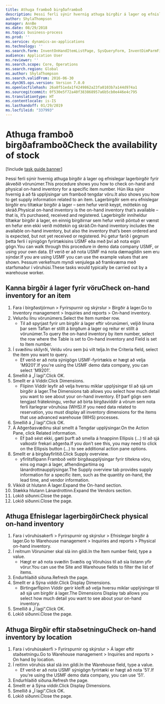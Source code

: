 ```yaml
---
title: Athuga framboð birgðaframboð
description: Þessi ferli sýnir hvernig athuga birgðir á lager og efnislegar lagerbirgðir fyrir ákveðið vörunúmer.
author: ShylaThompson
manager: AnnBe
ms.date: 08/29/2018
ms.topic: business-process
ms.prod: ''
ms.service: dynamics-ax-applications
ms.technology: ''
ms.search.form: InventOnHandItemListPage, SysQueryForm, InventDimParmFixed, InventSupply, DefaultDashboard, WHSInventPhysicalOnhand, WHSOnHand
audience: Application User
ms.reviewer: ''
ms.search.scope: Core, Operations
ms.search.region: Global
ms.author: ShylaThompson
ms.search.validFrom: 2016-06-30
ms.dyn365.ops.version: Version 7.0.0
ms.openlocfilehash: 26a8f51eda1f4249862a23fa0103b7a144d974a1
ms.sourcegitcommit: 0f530e5f72a40f383868957a6b5cb0e446e4c795
ms.translationtype: HT
ms.contentlocale: is-IS
ms.lasthandoff: 01/29/2019
ms.locfileid: "337993"
---
```

# <a name="check-the-availability-of-stock"></a><span data-ttu-id="35ee6-103">Athuga framboð birgðaframboð</span><span class="sxs-lookup"><span data-stu-id="35ee6-103">Check the availability of stock</span></span>

[!include [task guide banner](../../includes/task-guide-banner.md)]

<span data-ttu-id="35ee6-104">Þessi ferli sýnir hvernig athuga birgðir á lager og efnislegar lagerbirgðir fyrir ákveðið vörunúmer.</span><span class="sxs-lookup"><span data-stu-id="35ee6-104">This procedure shows you how to check on-hand and physical on-hand inventory for a specific item number.</span></span> <span data-ttu-id="35ee6-105">Hún líka sýnir hvernig á að fá upplýsingar um framboð tengdar vöru.</span><span class="sxs-lookup"><span data-stu-id="35ee6-105">It also shows you how to get supply information related to an item.</span></span> <span data-ttu-id="35ee6-106">Lagerbirgðir sem eru efnislegar birgðir eru tiltækar birgðir á lager – sem hefur verið keypt, móttekin og skráð.</span><span class="sxs-lookup"><span data-stu-id="35ee6-106">Physical on-hand inventory is the on-hand inventory that’s available – that is, it’s purchased, received and registered.</span></span> <span data-ttu-id="35ee6-107">Lagerbirgðir inniheldur tiltækar birgðir á lager, en einnig birgðirnar sem hefur verið pöntuð er vænst en hefur enn ekki verið móttekin og skráð.</span><span class="sxs-lookup"><span data-stu-id="35ee6-107">On-hand inventory includes the available on-hand inventory, but also the inventory that’s been ordered and is expected, but not yet received or registered.</span></span> <span data-ttu-id="35ee6-108">Þú getur farið í gegnum þetta ferli í sýnigögn fyrirtækisins USMF eða með því að nota eigin gögn.</span><span class="sxs-lookup"><span data-stu-id="35ee6-108">You can walk through this procedure in demo data company USMF, or using your own data.</span></span> <span data-ttu-id="35ee6-109">Ef verið er að nota USMF má nota dæmagildin sem eru sýndar.</span><span class="sxs-lookup"><span data-stu-id="35ee6-109">If you are using USMF you can use the example values that are shown.</span></span> <span data-ttu-id="35ee6-110">Þessum verkefnum myndi venjulega að framkvæma með starfsmaður í vöruhúsi.</span><span class="sxs-lookup"><span data-stu-id="35ee6-110">These tasks would typically be carried out by a warehouse worker.</span></span>


## <a name="check-on-hand-inventory-for-an-item"></a><span data-ttu-id="35ee6-111">Kanna birgðir á lager fyrir vöru</span><span class="sxs-lookup"><span data-stu-id="35ee6-111">Check on-hand inventory for an item</span></span>
1. <span data-ttu-id="35ee6-112">Fara í birgðastjórnun > Fyrirspurnir og skýrslur > Birgðir á lager.</span><span class="sxs-lookup"><span data-stu-id="35ee6-112">Go to Inventory management > Inquiries and reports > On-hand inventory.</span></span>
2. <span data-ttu-id="35ee6-113">Velurðu línu vörunúmers.</span><span class="sxs-lookup"><span data-stu-id="35ee6-113">Select the Item number row.</span></span>
    * <span data-ttu-id="35ee6-114">Til að spyrjast fyrir um birgðir á lager eftir vörunúmeri, veljið línuna þar sem Taflan er stillt á birgðum á lager og reitur er stillt á vörunúmer.</span><span class="sxs-lookup"><span data-stu-id="35ee6-114">To query the on-hand inventory by item number, select the row where the Table is set to On-hand inventory and Field is set to Item number.</span></span>  
3. <span data-ttu-id="35ee6-115">Í svæðinu skilyrði, Veldu vöru sem þú vilt telja.</span><span class="sxs-lookup"><span data-stu-id="35ee6-115">In the Criteria field, select the item you want to query.</span></span>
    * <span data-ttu-id="35ee6-116">Ef verið er að nota sýnigögn USMF-fyrirtækis er hægt að velja 'M9201'.</span><span class="sxs-lookup"><span data-stu-id="35ee6-116">If you're using the USMF demo data company, you can select 'M9201'.</span></span>  
4. <span data-ttu-id="35ee6-117">Smellið á „Í lagi“.</span><span class="sxs-lookup"><span data-stu-id="35ee6-117">Click OK.</span></span>
5. <span data-ttu-id="35ee6-118">Smellt er á Víddir.</span><span class="sxs-lookup"><span data-stu-id="35ee6-118">Click Dimensions.</span></span>
    * <span data-ttu-id="35ee6-119">Flipinn Víddir leyfir að velja hversu miklar upplýsingar til að sjá um birgðir á lager.</span><span class="sxs-lookup"><span data-stu-id="35ee6-119">The Dimensions tab allows you select how much detail you want to see about your on-hand inventory.</span></span> <span data-ttu-id="35ee6-120">Ef þarf gögn sem tengjast frátekningu, verður að birta birgðavíddir á vörum sem nota ferli ítarlegrar vöruhúsa (WHS).</span><span class="sxs-lookup"><span data-stu-id="35ee6-120">If you need data related to reservation, you must display all inventory dimensions for the items that use advanced warehouse (WHS) processes.</span></span>  
6. <span data-ttu-id="35ee6-121">Smellið á „Í lagi“.</span><span class="sxs-lookup"><span data-stu-id="35ee6-121">Click OK.</span></span>
7. <span data-ttu-id="35ee6-122">Á Aðgerðasvæðinu skal smellt á Tengdar upplýsingar.</span><span class="sxs-lookup"><span data-stu-id="35ee6-122">On the Action Pane, click Related information.</span></span>
    * <span data-ttu-id="35ee6-123">Ef það sést ekki, gæti þurft að smella á hnappinn Ellipsis (...) til að sjá valkostir frekari aðgerða.</span><span class="sxs-lookup"><span data-stu-id="35ee6-123">If you don’t see this, you may need to click on the Ellipsis button (…) to see additional action pane options.</span></span>  
8. <span data-ttu-id="35ee6-124">Smellt er á birgðayfirlitið.</span><span class="sxs-lookup"><span data-stu-id="35ee6-124">Click Supply overview.</span></span>
    * <span data-ttu-id="35ee6-125">yfirlitsflipann Framboð veitir birgðaupplýsingar fyrir tiltekna vöru, eins og magn á lager, afhendingartíma og lánardrottnaupplýsingar.</span><span class="sxs-lookup"><span data-stu-id="35ee6-125">The Supply overview tab provides supply information for a specific item, such as the quantity on-hand, the lead time, and vendor information.</span></span>  
9. <span data-ttu-id="35ee6-126">Víkkið út hlutann Á lager.</span><span class="sxs-lookup"><span data-stu-id="35ee6-126">Expand the On-hand section.</span></span>
10. <span data-ttu-id="35ee6-127">Stækka hlutann Lánardrottinn.</span><span class="sxs-lookup"><span data-stu-id="35ee6-127">Expand the Vendors section.</span></span>
11. <span data-ttu-id="35ee6-128">Lokið síðunni.</span><span class="sxs-lookup"><span data-stu-id="35ee6-128">Close the page.</span></span>
12. <span data-ttu-id="35ee6-129">Lokið síðunni.</span><span class="sxs-lookup"><span data-stu-id="35ee6-129">Close the page.</span></span>

## <a name="check-physical-on-hand-inventory"></a><span data-ttu-id="35ee6-130">Athuga Efnislegar lagerbirgðir</span><span class="sxs-lookup"><span data-stu-id="35ee6-130">Check physical on-hand inventory</span></span>
1. <span data-ttu-id="35ee6-131">Fara í vöruhúsakerfi > Fyrirspurnir og skýrslur > Efnislegar birgðir á lager.</span><span class="sxs-lookup"><span data-stu-id="35ee6-131">Go to Warehouse management > Inquiries and reports > Physical on-hand inventory.</span></span>
2. <span data-ttu-id="35ee6-132">Í reitnum Vörunúmer skal slá inn gildi.</span><span class="sxs-lookup"><span data-stu-id="35ee6-132">In the Item number field, type a value.</span></span>
    * <span data-ttu-id="35ee6-133">Hægt er að nota svæðin Svæðis og Vöruhúss til að sía listann yfir vörur.</span><span class="sxs-lookup"><span data-stu-id="35ee6-133">You can use the Site and Warehouse fields to filter the list of items.</span></span>  
3. <span data-ttu-id="35ee6-134">Endurhlaðið síðuna.</span><span class="sxs-lookup"><span data-stu-id="35ee6-134">Refresh the page.</span></span>
4. <span data-ttu-id="35ee6-135">Smellt er á Sýna víddir.</span><span class="sxs-lookup"><span data-stu-id="35ee6-135">Click Display Dimensions.</span></span>
    * <span data-ttu-id="35ee6-136">Birtingarflipinn Víddir gerir kleift að velja hversu miklar upplýsingar til að sjá um birgðir á lager.</span><span class="sxs-lookup"><span data-stu-id="35ee6-136">The Dimensions Display tab allows you select how much detail you want to see about your on-hand inventory.</span></span>  
5. <span data-ttu-id="35ee6-137">Smellið á „Í lagi“.</span><span class="sxs-lookup"><span data-stu-id="35ee6-137">Click OK.</span></span>
6. <span data-ttu-id="35ee6-138">Lokið síðunni.</span><span class="sxs-lookup"><span data-stu-id="35ee6-138">Close the page.</span></span>

## <a name="check-on-hand-inventory-by-location"></a><span data-ttu-id="35ee6-139">Athuga Birgðir eftir staðsetningu</span><span class="sxs-lookup"><span data-stu-id="35ee6-139">Check on-hand inventory by location</span></span>
1. <span data-ttu-id="35ee6-140">Fara í vöruhúsakerfi > Fyrirspurnir og skýrslur > Á lager eftir staðsetningu.</span><span class="sxs-lookup"><span data-stu-id="35ee6-140">Go to Warehouse management > Inquiries and reports > On hand by location.</span></span>
2. <span data-ttu-id="35ee6-141">Í reitinn vöruhús skal slá inn gildi.</span><span class="sxs-lookup"><span data-stu-id="35ee6-141">In the Warehouse field, type a value.</span></span>
    * <span data-ttu-id="35ee6-142">Ef verið er að nota USMF sýnigögn fyrirtæki er hægt að nota '51'.</span><span class="sxs-lookup"><span data-stu-id="35ee6-142">If you're using the USMF demo data company, you can use '51'.</span></span>  
3. <span data-ttu-id="35ee6-143">Endurhlaðið síðuna.</span><span class="sxs-lookup"><span data-stu-id="35ee6-143">Refresh the page.</span></span>
4. <span data-ttu-id="35ee6-144">Smellt er á Sýna víddir.</span><span class="sxs-lookup"><span data-stu-id="35ee6-144">Click Display Dimensions.</span></span>
5. <span data-ttu-id="35ee6-145">Smellið á „Í lagi“.</span><span class="sxs-lookup"><span data-stu-id="35ee6-145">Click OK.</span></span>
6. <span data-ttu-id="35ee6-146">Lokið síðunni.</span><span class="sxs-lookup"><span data-stu-id="35ee6-146">Close the page.</span></span>

